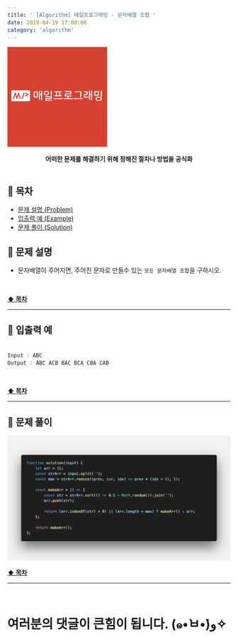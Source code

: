 ```yaml
---
title: ' [Algorithm] 매일프로그래밍 - 문자배열 조합 '
date: 2019-04-19 17:00:00
category: 'algorithm'
---
```


![](./images/logo.png)

<center><strong>어떠한 문제를 해결하기 위해 정해진 절차나 방법을 공식화</strong></center>

<br />

## **💎 목차**
  * [문제 설명 (Problem)](#-문제-설명)
  * [입출력 예 (Example)](#-입출력-예)
  * [문제 풀이 (Solution)](#-문제-풀이)


## **📕 문제 설명**

- 문자배열이 주어지면, 주어진 문자로 만들수 있는 `모든 문자배열 조합`을 구하시오.

<br />

**[⬆ 목차](#-목차)**

---

## **📙 입출력 예**

```js

Input : ABC
Output : ABC ACB BAC BCA CBA CAB

```

<br />

**[⬆ 목차](#-목차)**

---

## **📘 문제 풀이**

![](./images/solution.4.png)
<br />

**[⬆ 목차](#-목차)**

---

<br />

# 여러분의 댓글이 큰힘이 됩니다. (๑•̀ㅂ•́)و✧
